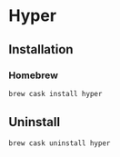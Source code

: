 # Hyper

## Installation

### Homebrew

```sh
brew cask install hyper
```

## Uninstall

```sh
brew cask uninstall hyper
```
